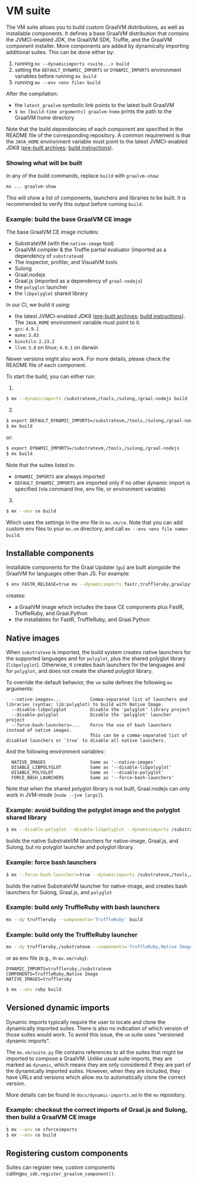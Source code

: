 # VM suite

The VM suite allows you to build custom GraalVM distributions, as well as installable components.
It defines a base GraalVM distribution that contains the JVMCI-enabled JDK, the GraalVM SDK, Truffle, and the GraalVM component installer.
More components are added by dynamically importing additional suites.
This can be done either by:
1. running `mx --dynamicimports <suite...> build`
2. setting the `DEFAULT_DYNAMIC_IMPORTS` or `DYNAMIC_IMPORTS` environment variables before running `mx build`
3. running `mx --env <env file> build`

After the compilation:
- the `latest_graalvm` symbolic link points to the latest built GraalVM
- `$ mx [build-time arguments] graalvm-home` prints the path to the GraalVM home directory

Note that the build dependencies of each component are specified in the README file of the corresponding repository.
A common requirement is that the `JAVA_HOME` environment variable must point to the latest JVMCI-enabled JDK8 ([pre-built archives](https://github.com/graalvm/openjdk8-jvmci-builder/releases); [build instructions](https://github.com/graalvm/openjdk8-jvmci-builder)).

### Showing what will be built

In any of the build commands, replace `build` with `graalvm-show`:
```bash
mx ... graalvm-show
```

This will show a list of components, launchers and libraries to be built.
It is recommended to verify this output before running `build`.

### Example: build the base GraalVM CE image
The base GraalVM CE image includes:
- SubstrateVM (with the `native-image` tool)
- GraalVM compiler & the Truffle partial evaluator (imported as a dependency of `substratevm`)
- The inspector, profiler, and VisualVM tools
- Sulong
- Graal.nodejs
- Graal.js (imported as a dependency of `graal-nodejs`)
- the `polyglot` launcher
- the `libpolyglot` shared library

In our CI, we build it using:
- the latest JVMCI-enabled JDK8 ([pre-built archives](https://github.com/graalvm/openjdk8-jvmci-builder/releases); [build instructions](https://github.com/graalvm/openjdk8-jvmci-builder)). The `JAVA_HOME` environment variable must point to it.
- `gcc`: `4.9.1`
- `make`: `3.83`
- `binutils`: `2.23.2`
- `llvm`: `3.8` on linux; `4.0.1` on darwin

Newer versions might also work. For more details, please check the README file of each component.

To start the build, you can either run:

1.
```bash
$ mx --dynamicimports /substratevm,/tools,/sulong,/graal-nodejs build
```

2.
```bash
$ export DEFAULT_DYNAMIC_IMPORTS=/substratevm,/tools,/sulong,/graal-nodejs
$ mx build
```
or:
```bash
$ export DYNAMIC_IMPORTS=/substratevm,/tools,/sulong,/graal-nodejs
$ mx build
```
Note that the suites listed in:
- `DYNAMIC_IMPORTS` are always imported
- `DEFAULT_DYNAMIC_IMPORTS` are imported only if no other dynamic import is specified (via command line, env file, or environment variable)

3.
```bash
$ mx --env ce build
```
Which uses the settings in the env file in `mx.vm/ce`. Note that you can add custom env files to your `mx.vm` directory, and call `mx --env <env file name> build`.


## Installable components
Installable components for the Graal Updater (`gu`) are built alongside the GraalVM for languages other than JS.
For example:
```bash
$ env FASTR_RELEASE=true mx --dynamicimports fastr,truffleruby,graalpython,/substratevm build
```
creates:
- a GraalVM image which includes the base CE components plus FastR, TruffleRuby, and Graal.Python
- the installables for FastR, TruffleRuby, and Graal.Python


## Native images
When `substratevm` is imported, the build system creates native launchers for the supported languages and for `polyglot`, plus the shared polyglot library (`libpolyglot`).
Otherwise, it creates bash launchers for the languages and for `polyglot`, and does not create the shared polyglot library.

To override the default behavior, the `vm` suite defines the following `mx` arguments:
```
  --native-images=...           Comma-separated list of launchers and libraries (syntax: lib:polyglot) to build with Native Image.
  --disable-libpolyglot         Disable the 'polyglot' library project
  --disable-polyglot            Disable the 'polyglot' launcher project
  --force-bash-launchers=...    Force the use of bash launchers instead of native images.
                                This can be a comma-separated list of disabled launchers or `true` to disable all native launchers.
```
And the following environment variables:
```
  NATIVE_IMAGES                 Same as '--native-images'
  DISABLE_LIBPOLYGLOT           Same as '--disable-libpolyglot'
  DISABLE_POLYGLOT              Same as '--disable-polyglot'
  FORCE_BASH_LAUNCHERS          Same as '--force-bash-launchers'
```

Note that when the shared polyglot library is not built, Graal.nodejs can only work in JVM-mode (`node --jvm [args]`).


### Example: avoid building the polyglot image and the polyglot shared library

```bash
$ mx --disable-polyglot --disable-libpolyglot --dynamicimports /substratevm,/tools,/sulong,/graal-js build
```
builds the native SubstrateVM launchers for native-image, Graal.js, and Sulong, but no polyglot launcher and polyglot library.


### Example: force bash launchers
```bash
$ mx --force-bash-launchers=true --dynamicimports /substratevm,/tools,/sulong,/graal-nodejs build
```
builds the native SubstrateVM launcher for native-image, and creates bash launchers for Sulong, Graal.js, and `polyglot`

### Example: build only TruffleRuby with bash launchers
```bash
mx --dy truffleruby --components='TruffleRuby' build
```

### Example: build only the TruffleRuby launcher
```bash
mx --dy truffleruby,/substratevm --components='TruffleRuby,Native Image' --native-images=truffleruby build
```
or as env file (e.g., in `mx.vm/ruby`):
```
DYNAMIC_IMPORTS=truffleruby,/substratevm
COMPONENTS=TruffleRuby,Native Image
NATIVE_IMAGES=truffleruby
```
```bash
$ mx --env ruby build
```

## Versioned dynamic imports
Dynamic imports typically require the user to locate and clone the dynamically imported suites.
There is also no indication of which version of those suites would work.
To avoid this issue, the `vm` suite uses "versioned dynamic imports".

The `mx.vm/suite.py` file contains references to all the suites that might be imported to compose a GraalVM.
Unlike usual suite imports, they are marked as `dynamic`, which means they are only considered if they are part of the dynamically imported suites.
However, when they are included, they have URLs and versions which allow mx to automatically clone the correct version.

More details can be found in `docs/dynamic-imports.md` in the `mx` repository.


### Example: checkout the correct imports of Graal.js and Sulong, then build a GraalVM CE image
```bash
$ mx --env ce sforceimports
$ mx --env ce build
```

## Registering custom components
Suites can register new, custom components calling`mx_sdk.register_graalvm_component()`.
